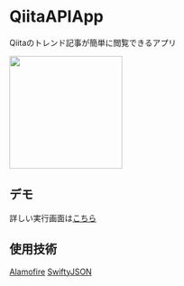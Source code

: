 # QiitaAPIApp
Qiitaのトレンド記事が簡単に閲覧できるアプリ

<td><img src="https://user-images.githubusercontent.com/50735539/103475144-d620e500-4ded-11eb-91d0-b23de8df1f74.png" width="200"></td>

## デモ
詳しい実行画面は[こちら](https://drive.google.com/file/d/1YWNOc9S-4q3K2vy0lvGoL0ZHMYunRwyV/view?usp=sharing)

## 使用技術
[Alamofire](https://github.com/Alamofire/Alamofire)
[SwiftyJSON](https://github.com/SwiftyJSON/SwiftyJSON)
